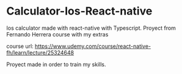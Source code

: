 # Calculator-Ios-React-native
Ios calculator made with react-native with Typescript. Proyect from Fernando Herrera course with my extras

course url: https://www.udemy.com/course/react-native-fh/learn/lecture/25324648

Proyect made in order to train my skills.
